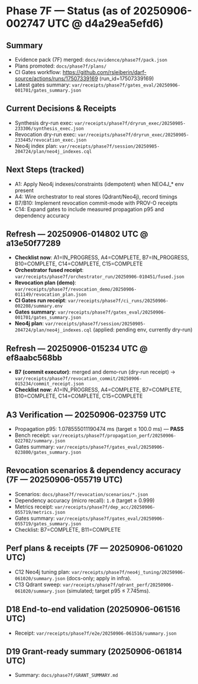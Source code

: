 # Phase 7F — Status (as of 20250906-002747 UTC @ d4a29ea5efd6)

## Summary
- Evidence pack (7F) merged: `docs/evidence/phase7f/pack.json`
- Plans promoted: `docs/phase7f/plans/`
- CI Gates workflow: https://github.com/rsleiberin/darf-source/actions/runs/17507339169 (run_id=17507339169)
- Latest gates summary: `var/receipts/phase7f/gates_eval/20250906-001701/gates_summary.json`

## Current Decisions & Receipts
- Synthesis dry-run exec: `var/receipts/phase7f/dryrun_exec/20250905-233306/synthesis_exec.json`
- Revocation dry-run exec: `var/receipts/phase7f/dryrun_exec/20250905-233445/revocation_exec.json`
- Neo4j index plan: `var/receipts/phase7f/session/20250905-204724/plan/neo4j_indexes.cql`

## Next Steps (tracked)
- A1: Apply Neo4j indexes/constraints (idempotent) when NEO4J_* env present
- A4: Wire orchestrator to real stores (Qdrant/Neo4j), record timings
- B7/B10: Implement revocation commit-mode with PROV-O receipts
- C14: Expand gates to include measured propagation p95 and dependency accuracy

## Refresh — 20250906-014802 UTC @ a13e50f77289

- **Checklist now**: A1=IN_PROGRESS, A4=COMPLETE, B7=IN_PROGRESS, B10=COMPLETE, C14=COMPLETE, C15=COMPLETE
- **Orchestrator fused receipt**: `var/receipts/phase7f/orchestrator_run/20250906-010451/fused.json`
- **Revocation plan (demo)**: `var/receipts/phase7f/revocation_demo/20250906-011149/revocation_plan.json`
- **CI Gates run receipt**: `var/receipts/phase7f/ci_runs/20250906-002208/summary.env`
- **Gates summary**: `var/receipts/phase7f/gates_eval/20250906-001701/gates_summary.json`
- **Neo4j plan**: `var/receipts/phase7f/session/20250905-204724/plan/neo4j_indexes.cql` (applied: pending env, currently dry-run)

## Refresh — 20250906-015234 UTC @ ef8aabc568bb

- **B7 (commit executor)**: merged and demo-run (dry-run receipt) → `var/receipts/phase7f/revocation_commit/20250906-015234/commit_receipt.json`
- **Checklist now**: A1=IN_PROGRESS, A4=COMPLETE, B7=COMPLETE, B10=COMPLETE, C14=COMPLETE, C15=COMPLETE

## A3 Verification — 20250906-023759 UTC

- Propagation p95: 1.078555011190474 ms (target ≤ 100.0 ms) — **PASS**
- Bench receipt: `var/receipts/phase7f/propagation_perf/20250906-022702/summary.json`
- Gates summary: `var/receipts/phase7f/gates_eval/20250906-023800/gates_summary.json`

## Revocation scenarios & dependency accuracy (7F — 20250906-055719 UTC)

- Scenarios: `docs/phase7f/revocation/scenarios/*.json`
- Dependency accuracy (micro recall): `1.0` (target ≥ 0.999)
- Metrics receipt: `var/receipts/phase7f/dep_acc/20250906-055719/metrics.json`
- Gates summary: `var/receipts/phase7f/gates_eval/20250906-055719/gates_summary.json`
- Checklist: B7=COMPLETE, B11=COMPLETE

## Perf plans & receipts (7F — 20250906-061020 UTC)

- C12 Neo4j tuning plan: `var/receipts/phase7f/neo4j_tuning/20250906-061020/summary.json` (docs-only; apply in infra).
- C13 Qdrant sweep: `var/receipts/phase7f/qdrant_perf/20250906-061020/summary.json` (simulated; target p95 ≤ 7.745ms).

## D18 End-to-end validation (20250906-061516 UTC)

- Receipt: `var/receipts/phase7f/e2e/20250906-061516/summary.json`

## D19 Grant-ready summary (20250906-061814 UTC)

- Summary: `docs/phase7f/GRANT_SUMMARY.md`

